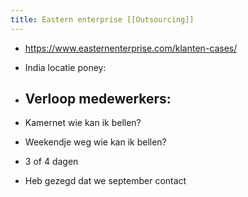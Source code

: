 ```yaml
---
title: Eastern enterprise [[Outsourcing]]
---
```


- https://www.easternenterprise.com/klanten-cases/

- India locatie poney:  

- Verloop medewerkers:
	 - 

- Kamernet wie kan ik bellen?

- Weekendje weg wie kan ik bellen?

- 3 of 4 dagen 

- Heb gezegd dat we september contact 

